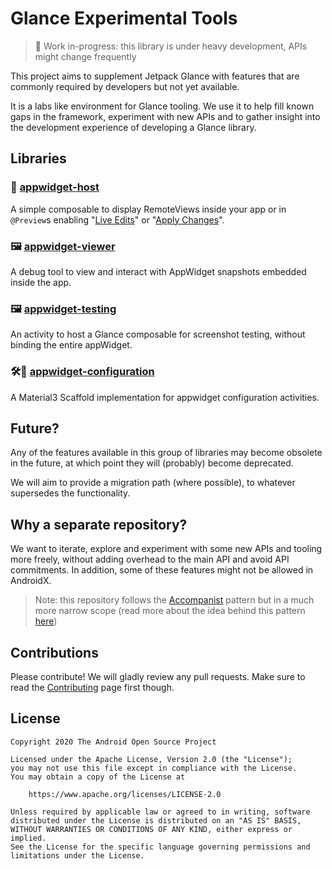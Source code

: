 # Glance Experimental Tools

> 🚧 Work in-progress: this library is under heavy development, APIs might change frequently

This project aims to supplement Jetpack Glance with features that are commonly required by
developers
but not yet available.

It is a labs like environment for Glance tooling. We use it to help fill known gaps in the
framework,
experiment with new APIs and to gather insight into the development experience of developing a
Glance library.

## Libraries

### 🧬️ [appwidget-host](./appwidget-host)

A simple composable to display RemoteViews inside your app or in `@Preview`s enabling
"[Live Edits](https://developer.android.com/studio/run#live-edit)" or
"[Apply Changes](https://developer.android.com/studio/run#apply-changes)".

### 🖼️ [appwidget-viewer](./appwidget-viewer)

A debug tool to view and interact with AppWidget snapshots embedded inside the app.

### 🖼️ [appwidget-testing](./appwidget-testing)

An activity to host a Glance composable for screenshot testing, without binding the entire
appWidget.

### 🛠️🎨 [appwidget-configuration](./appwidget-configuration)

A Material3 Scaffold implementation for appwidget configuration activities.

## Future?

Any of the features available in this group of libraries may become obsolete in the future, at which
point they will (probably) become deprecated.

We will aim to provide a migration path (where possible), to whatever supersedes the functionality.

## Why a separate repository?

We want to iterate, explore and experiment with some new APIs and tooling more freely, without
adding overhead to the main API and avoid API commitments. In addition, some of these features might
not be allowed in AndroidX.

> Note: this repository follows the [Accompanist](https://github.com/google/accompanist) pattern but
> in a much more narrow scope (read more about the idea behind this pattern
> [here](https://medium.com/androiddevelopers/jetpack-compose-accompanist-an-faq-b55117b02712))

## Contributions

Please contribute! We will gladly review any pull requests.
Make sure to read the [Contributing](CONTRIBUTING.md) page first though.

## License

```
Copyright 2020 The Android Open Source Project
 
Licensed under the Apache License, Version 2.0 (the "License");
you may not use this file except in compliance with the License.
You may obtain a copy of the License at

    https://www.apache.org/licenses/LICENSE-2.0

Unless required by applicable law or agreed to in writing, software
distributed under the License is distributed on an "AS IS" BASIS,
WITHOUT WARRANTIES OR CONDITIONS OF ANY KIND, either express or implied.
See the License for the specific language governing permissions and
limitations under the License.
```

